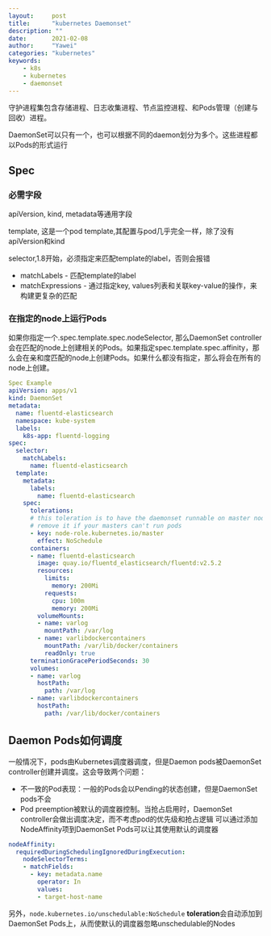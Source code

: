 ```yaml
---
layout:		post
title:		"kubernetes Daemonset"
description: ""
date:		2021-02-08
author:		"Yawei"
categories: "kubernetes"
keywords:
    - k8s
    - kubernetes
    - daemonset
---
```


守护进程集包含存储进程、日志收集进程、节点监控进程、和Pods管理（创建与回收）进程。

DaemonSet可以只有一个，也可以根据不同的daemon划分为多个。这些进程都以Pods的形式运行

## Spec
### 必需字段
apiVersion, kind, metadata等通用字段

template, 这是一个pod template,其配置与pod几乎完全一样，除了没有apiVersion和kind

selector,1.8开始，必须指定来匹配template的label，否则会报错
* matchLabels - 匹配template的label
* matchExpressions - 通过指定key, values列表和关联key-value的操作，来构建更复杂的匹配

### 在指定的node上运行Pods
如果你指定一个.spec.template.spec.nodeSelector, 那么DaemonSet controller会在匹配的node上创建相关的Pods。如果指定spec.template.spec.affinity，那么会在亲和度匹配的node上创建Pods。如果什么都没有指定，那么将会在所有的node上创建。

```yaml
Spec Example
apiVersion: apps/v1
kind: DaemonSet
metadata:
  name: fluentd-elasticsearch
  namespace: kube-system
  labels:
    k8s-app: fluentd-logging
spec:
  selector:
    matchLabels:
      name: fluentd-elasticsearch
  template:
    metadata:
      labels:
        name: fluentd-elasticsearch
    spec:
      tolerations:
      # this toleration is to have the daemonset runnable on master nodes
      # remove it if your masters can't run pods
      - key: node-role.kubernetes.io/master
        effect: NoSchedule
      containers:
      - name: fluentd-elasticsearch
        image: quay.io/fluentd_elasticsearch/fluentd:v2.5.2
        resources:
          limits:
            memory: 200Mi
          requests:
            cpu: 100m
            memory: 200Mi
        volumeMounts:
        - name: varlog
          mountPath: /var/log
        - name: varlibdockercontainers
          mountPath: /var/lib/docker/containers
          readOnly: true
      terminationGracePeriodSeconds: 30
      volumes:
      - name: varlog
        hostPath:
          path: /var/log
      - name: varlibdockercontainers
        hostPath:
          path: /var/lib/docker/containers
```

## Daemon Pods如何调度
一般情况下，pods由Kubernetes调度器调度，但是Daemon pods被DaemonSet controller创建并调度。这会导致两个问题：
* 不一致的Pod表现：一般的Pods会以Pending的状态创建，但是DaemonSet pods不会
* Pod preemption被默认的调度器控制。当抢占启用时，DaemonSet controller会做出调度决定，而不考虑pod的优先级和抢占逻辑
可以通过添加NodeAffinity项到DaemonSet Pods可以让其使用默认的调度器

```yaml
nodeAffinity:
  requiredDuringSchedulingIgnoredDuringExecution:
    nodeSelectorTerms:
    - matchFields:
      - key: metadata.name
        operator: In
        values:
        - target-host-name
```
另外，`node.kubernetes.io/unschedulable:NoSchedule` **toleration**会自动添加到DaemonSet Pods上，从而使默认的调度器忽略unschedulable的Nodes


